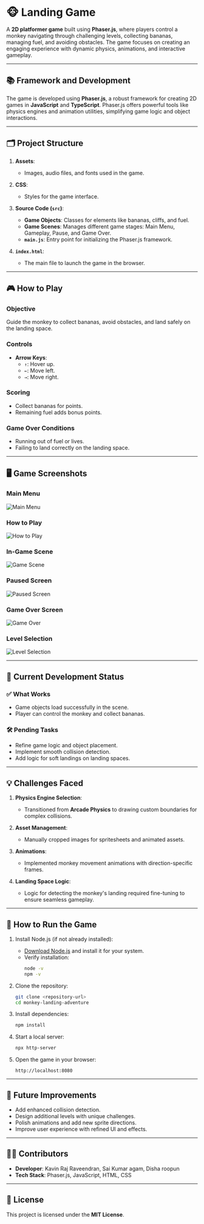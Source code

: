 # 🐵 **Landing Game**

A **2D platformer game** built using **Phaser.js**, where players control a monkey navigating through challenging levels, collecting bananas, managing fuel, and avoiding obstacles. The game focuses on creating an engaging experience with dynamic physics, animations, and interactive gameplay.

---

## 📚 **Framework and Development**

The game is developed using **Phaser.js**, a robust framework for creating 2D games in **JavaScript** and **TypeScript**. Phaser.js offers powerful tools like physics engines and animation utilities, simplifying game logic and object interactions.

---

## 🗂️ **Project Structure**

1. **Assets**:
   - Images, audio files, and fonts used in the game.

2. **CSS**:
   - Styles for the game interface.

3. **Source Code (`src`)**:
   - **Game Objects**: Classes for elements like bananas, cliffs, and fuel.
   - **Game Scenes**: Manages different game stages: Main Menu, Gameplay, Pause, and Game Over.
   - **`main.js`**: Entry point for initializing the Phaser.js framework.

4. **`index.html`**:
   - The main file to launch the game in the browser.

---

## 🎮 **How to Play**

### **Objective**
Guide the monkey to collect bananas, avoid obstacles, and land safely on the landing space.

### **Controls**
- **Arrow Keys**:
  - `↑`: Hover up.
  - `←`: Move left.
  - `→`: Move right.

### **Scoring**
- Collect bananas for points.
- Remaining fuel adds bonus points.

### **Game Over Conditions**
- Running out of fuel or lives.
- Failing to land correctly on the landing space.

---

## 🖥️ **Game Screenshots**

### **Main Menu**
![Main Menu](screenshots/Screenshot-2024-12-16-at-3.12.32-AM.png)

### **How to Play**
![How to Play](screenshots/Screenshot-2024-12-16-at-3.13.00-AM.png)

### **In-Game Scene**
![Game Scene](screenshots/Screenshot-2024-12-16-at-3.12.46-AM.png)

### **Paused Screen**
![Paused Screen](screenshots/Screenshot-2024-12-16-at-3.13.35-AM.png)

### **Game Over Screen**
![Game Over](screenshots/Screenshot-2024-12-16-at-3.13.51-AM.png)

### **Level Selection**
![Level Selection](screenshots/Screenshot-2024-12-16-at-3.13.55-AM.png)

---

## 🚧 **Current Development Status**

### ✅ **What Works**
- Game objects load successfully in the scene.
- Player can control the monkey and collect bananas.

### 🛠️ **Pending Tasks**
- Refine game logic and object placement.
- Implement smooth collision detection.
- Add logic for soft landings on landing spaces.

---

## 💡 **Challenges Faced**

1. **Physics Engine Selection**:
   - Transitioned from **Arcade Physics** to drawing custom boundaries for complex collisions.

2. **Asset Management**:
   - Manually cropped images for spritesheets and animated assets.

3. **Animations**:
   - Implemented monkey movement animations with direction-specific frames.

4. **Landing Space Logic**:
   - Logic for detecting the monkey's landing required fine-tuning to ensure seamless gameplay.

---

## 🚀 **How to Run the Game**

1. Install Node.js (if not already installed):
   - [Download Node.js](https://nodejs.org/) and install it for your system.
   - Verify installation:
     ```bash
     node -v
     npm -v
     ```

2. Clone the repository:
   ```bash
   git clone <repository-url>
   cd monkey-landing-adventure
   ```

3. Install dependencies:
   ```bash
   npm install
   ```

4. Start a local server:
   ```bash
   npx http-server
   ```

5. Open the game in your browser:
   ```
   http://localhost:8080
   ```

---

## 🔮 **Future Improvements**

- Add enhanced collision detection.
- Design additional levels with unique challenges.
- Polish animations and add new sprite directions.
- Improve user experience with refined UI and effects.

---

## 👨‍💻 **Contributors**

- **Developer**: Kavin Raj Raveendran, Sai Kumar agam, Disha roopun
- **Tech Stack**: Phaser.js, JavaScript, HTML, CSS

---

## 📜 **License**

This project is licensed under the **MIT License**.
